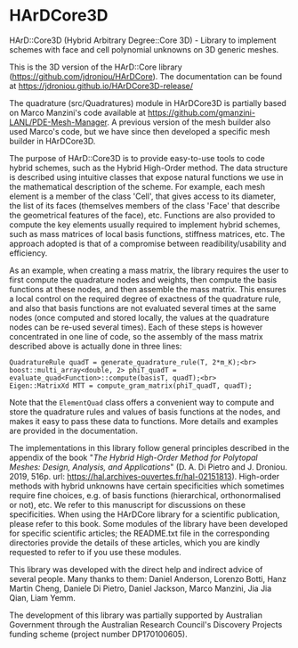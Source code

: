 # HArDCore3D
HArD::Core3D (Hybrid Arbitrary Degree::Core 3D) - Library to implement schemes with face and cell polynomial unknowns on 3D generic meshes.

This is the 3D version of the HArD::Core library (https://github.com/jdroniou/HArDCore). The documentation can be found at https://jdroniou.github.io/HArDCore3D-release/

The quadrature (src/Quadratures) module in HArDCore3D is partially based on Marco Manzini's code available at https://github.com/gmanzini-LANL/PDE-Mesh-Manager. A previous version of the mesh builder also used Marco's code, but we have since then developed a specific mesh builder in HArDCore3D.

The purpose of HArD::Core3D is to provide easy-to-use tools to code hybrid schemes, such as the Hybrid High-Order method. The data structure is described using intuitive classes that expose natural functions we use in the mathematical description of the scheme. For example, each mesh element is a member of the class 'Cell', that gives access to its diameter, the list of its faces (themselves members of the class 'Face' that describe the geometrical features of the face), etc. Functions are also provided to compute the key elements usually required to implement hybrid schemes, such as mass matrices of local basis functions, stiffness matrices, etc. The approach adopted is that of a compromise between readibility/usability and efficiency. 

As an example, when creating a mass matrix, the library requires the user to first compute the quadrature nodes and weights, then compute the basis functions at these nodes, and then assemble the mass matrix. This ensures a local control on the required degree of exactness of the quadrature rule, and also that basis functions are not evaluated several times at the same nodes (once computed and stored locally, the values at the quadrature nodes can be re-used several times). Each of these steps is however concentrated in one line of code, so the assembly of the mass matrix described above is actually done in three lines:

```
QuadratureRule quadT = generate_quadrature_rule(T, 2*m_K);<br>
boost::multi_array<double, 2> phiT_quadT = evaluate_quad<Function>::compute(basisT, quadT);<br>
Eigen::MatrixXd MTT = compute_gram_matrix(phiT_quadT, quadT);
```

Note that the `ElementQuad` class offers a convenient way to compute and store the quadrature rules and values of basis functions at the nodes, and makes it easy to pass these data to functions. More details and examples are provided in the documentation.

The implementations in this library follow general principles described in the appendix of the book "*The Hybrid High-Order Method for Polytopal Meshes: Design, Analysis, and Applications*" (D. A. Di Pietro and J. Droniou. 2019, 516p. url: https://hal.archives-ouvertes.fr/hal-02151813). High-order methods with hybrid unknowns have certain specificities which sometimes require fine choices, e.g. of basis functions (hierarchical, orthonormalised or not), etc. We refer to this manuscript for discussions on these specificities. When using the HArDCore library for a scientific publication, please refer to this book. Some modules of the library have been developed for specific scientific articles; the README.txt file in the corresponding directories provide the details of these articles, which you are kindly requested to refer to if you use these modules.


This library was developed with the direct help and indirect advice of several people. Many thanks to them: Daniel Anderson, Lorenzo Botti, Hanz Martin Cheng, Daniele Di Pietro, Daniel Jackson, Marco Manzini, Jia Jia Qian, Liam Yemm.

The development of this library was partially supported by Australian Government through the Australian Research Council's Discovery Projects funding scheme (project number DP170100605).
